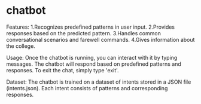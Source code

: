 # chatbot
Features:
1.Recognizes predefined patterns in user input.
2.Provides responses based on the predicted pattern.
3.Handles common conversational scenarios and farewell commands.
4.Gives information about the college.

Usage:
Once the chatbot is running, you can interact with it by typing messages. The chatbot will respond based on predefined patterns and responses.
To exit the chat, simply type 'exit'.

Dataset:
The chatbot is trained on a dataset of intents stored in a JSON file (intents.json). Each intent consists of patterns and corresponding responses.
